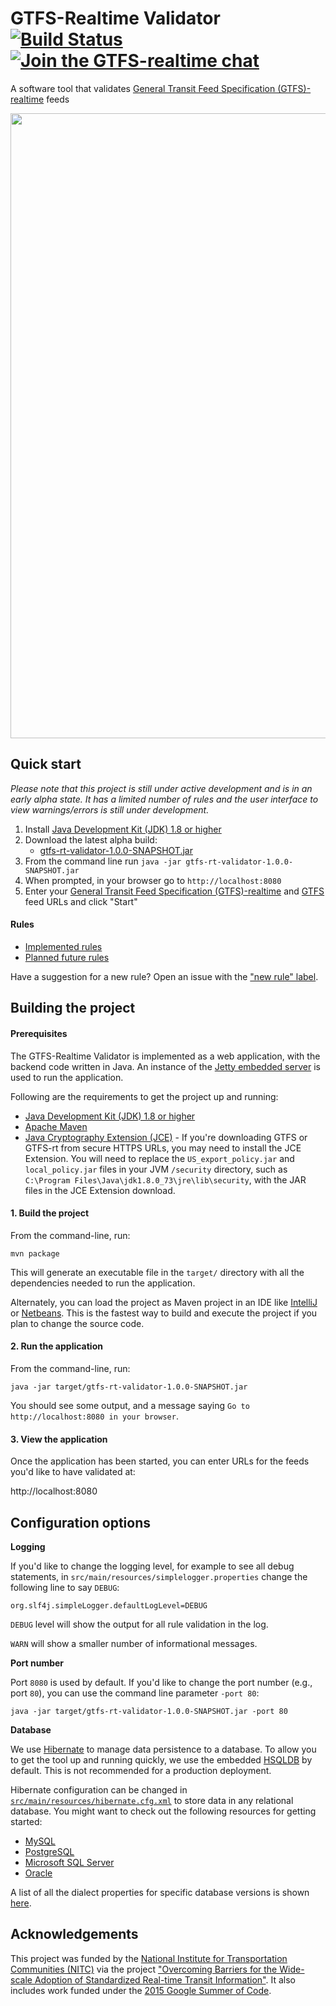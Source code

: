 # GTFS-Realtime Validator [![Build Status](https://travis-ci.org/CUTR-at-USF/gtfs-realtime-validator.svg?branch=master)](https://travis-ci.org/CUTR-at-USF/gtfs-realtime-validator) [![Join the GTFS-realtime chat](https://gtfs.herokuapp.com/badge.svg)](https://gtfs.herokuapp.com/)

A software tool that validates [General Transit Feed Specification (GTFS)-realtime](https://developers.google.com/transit/gtfs-realtime/) feeds


<img src="https://cloud.githubusercontent.com/assets/928045/25874575/2afaa3b0-34e1-11e7-92a4-b0a68f233748.png" width="1000">


## Quick start

*Please note that this project is still under active development and is in an early alpha state.  It has a limited number of rules and the user interface to view warnings/errors is still under development.*

1. Install [Java Development Kit (JDK) 1.8 or higher](http://www.oracle.com/technetwork/java/javase/downloads/index-jsp-138363.html)
2. Download the latest alpha build:
    * [gtfs-rt-validator-1.0.0-SNAPSHOT.jar](https://s3.amazonaws.com/gtfs-rt-validator/travis_builds/gtfs-rt-validator-1.0.0-SNAPSHOT.jar)
3. From the command line run `java -jar gtfs-rt-validator-1.0.0-SNAPSHOT.jar`
4. When prompted, in your browser go to `http://localhost:8080`
5. Enter your [General Transit Feed Specification (GTFS)-realtime](https://developers.google.com/transit/gtfs-realtime/) and [GTFS](https://developers.google.com/transit/gtfs/) feed URLs and click "Start"

#### Rules

* [Implemented rules](RULES.md)
* [Planned future rules](https://github.com/CUTR-at-USF/gtfs-realtime-validator/issues?q=is%3Aissue+is%3Aopen+label%3A%22new+rule%22)

Have a suggestion for a new rule?  Open an issue with the ["new rule" label](https://github.com/CUTR-at-USF/gtfs-realtime-validator/issues?q=is%3Aissue+is%3Aopen+label%3A%22new+rule%22).

## Building the project 

#### Prerequisites 

The GTFS-Realtime Validator is implemented as a web application, with the backend code written in Java.  An instance of the [Jetty embedded server](http://www.eclipse.org/jetty/) is used to run the application.

Following are the requirements to get the project up and running: 

* [Java Development Kit (JDK) 1.8 or higher](http://www.oracle.com/technetwork/java/javase/downloads/index-jsp-138363.html)
* [Apache Maven](https://maven.apache.org/)
* [Java Cryptography Extension (JCE)](http://www.oracle.com/technetwork/java/javase/downloads/jce8-download-2133166.html) - If you're downloading GTFS or GTFS-rt from secure HTTPS URLs, you may need to install the JCE Extension.  You will need to replace the `US_export_policy.jar` and `local_policy.jar` files in your JVM `/security` directory, such as `C:\Program Files\Java\jdk1.8.0_73\jre\lib\security`, with the JAR files in the JCE Extension download. 

#### 1. Build the project 

From the command-line, run:

`mvn package`

This will generate an executable file in the `target/` directory with all the dependencies needed to run the application.
 
Alternately, you can load the project as Maven project in an IDE like [IntelliJ](https://www.jetbrains.com/idea/) or [Netbeans](https://netbeans.org/).  This is the fastest way to build and execute the project if you plan to change the source code.

#### 2. Run the application

From the command-line, run: 

`java -jar target/gtfs-rt-validator-1.0.0-SNAPSHOT.jar`

You should see some output, and a message saying `Go to http://localhost:8080 in your browser`. 

#### 3. View the application 

Once the application has been started, you can enter URLs for the feeds you'd like to have validated at:
 
 http://localhost:8080

## Configuration options
 
**Logging**

If you'd like to change the logging level, for example to see all debug statements, in `src/main/resources/simplelogger.properties` change the following line to say `DEBUG`:
 
 ~~~
 org.slf4j.simpleLogger.defaultLogLevel=DEBUG
 ~~~

`DEBUG` level will show the output for all rule validation in the log.

`WARN` will show a smaller number of informational messages.

 **Port number**
 
 Port `8080` is used by default.  If you'd like to change the port number (e.g., port `80`), you can use the command line parameter `-port 80`:
 
 `java -jar target/gtfs-rt-validator-1.0.0-SNAPSHOT.jar -port 80`
 
 **Database**
 
 We use [Hibernate](http://hibernate.org/) to manage data persistence to a database.  To allow you to get the tool up and running quickly, we use the embedded [HSQLDB](http://hsqldb.org/) by default.  This is not recommended for a production deployment.
 
 Hibernate configuration can be changed in [`src/main/resources/hibernate.cfg.xml`](https://github.com/CUTR-at-USF/gtfs-realtime-validator/blob/master/src/main/resources/hibernate.cfg.xml) to store data in any relational database.  You might want to check out the following resources for getting started:
 
 * [MySQL](https://docs.jboss.org/hibernate/orm/3.3/reference/en-US/html/session-configuration.html#configuration-xmlconfig)
 * [PostgreSQL](http://stackoverflow.com/a/16572156/937715)
 * [Microsoft SQL Server](http://stackoverflow.com/a/3588652/937715)
 * [Oracle](https://docs.oracle.com/cd/E11035_01/workshop102/ormworkbench/hibernate-tutorial/tutHibernate9.html)
 
 A list of all the dialect properties for specific database versions is shown [here](http://www.tutorialspoint.com/hibernate/hibernate_configuration.htm).

## Acknowledgements

This project was funded by the [National Institute for Transportation Communities (NITC)](http://nitc.trec.pdx.edu/) via the project ["Overcoming Barriers for the Wide-scale Adoption of Standardized Real-time Transit Information"](http://nitc.trec.pdx.edu/research/project/1062/Overcoming_Barriers_for_the_Wide-scale_Adoption_of_Standardized_Real-time_Transit_Information).  It also includes work funded under the [2015 Google Summer of Code](https://www.google-melange.com/archive/gsoc/2015/orgs/osgeo/projects/nipuna777.html).